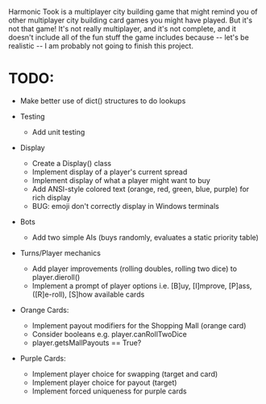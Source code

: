 Harmonic Took is a multiplayer city building game that might remind you of other multiplayer city building card games you might have played. But it's not that game! It's not really multiplayer, and it's not complete, and it doesn't include all of the fun stuff the game includes because -- let's be realistic -- I am probably not going to finish this project. 

# TODO: 

- Make better use of dict() structures to do lookups 

- Testing
    - Add unit testing

- Display
    - Create a Display() class 
    - Implement display of a player's current spread 
    - Implement display of what a player might want to buy
    - Add ANSI-style colored text (orange, red, green, blue, purple) for rich display
    - BUG: emoji don't correctly display in Windows terminals

- Bots
    - Add two simple AIs (buys randomly, evaluates a static priority table)
    
- Turns/Player mechanics
    - Add player improvements (rolling doubles, rolling two dice) to player.dieroll()
    - Implement a prompt of player options i.e. [B]uy, [I]mprove, [P]ass, ([R]e-roll), [S]how available cards

- Orange Cards:
    - Implement payout modifiers for the Shopping Mall (orange card) 
    - Consider booleans e.g. player.canRollTwoDice
    - player.getsMallPayouts == True?
    
- Purple Cards:
    - Implement player choice for swapping (target and card)
    - Implement player choice for payout (target)
    - Implement forced uniqueness for purple cards
